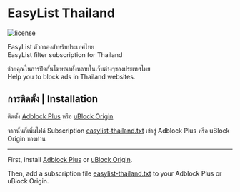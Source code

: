 # EasyList Thailand
[![license](https://img.shields.io/github/license/easylist-thailand/easylist-thailand.svg?style=flat-square)](https://github.com/easylist-thailand/easylist-thailand/blob/master/LICENSE)

EasyList ตัวกรองสำหรับประเทศไทย  
EasyList filter subscription for Thailand

ช่วยคุณในการปิดกั้นโฆษณาทั้งหลายในเว็บต่างๆของประเทศไทย  
Help you to block ads in Thailand websites.

## การติดตั้ง | Installation
ติดตั้ง [Adblock Plus](https://adblockplus.org/) หรือ [uBlock Origin](https://github.com/gorhill/uBlock/#installation)

จากนั้นก็เพิ่มไฟล์ Subscription [easylist-thailand.txt](https://raw.githubusercontent.com/easylist-thailand/easylist-thailand/master/subscriptions/easylist-thailand.txt) เข้าสู่ Adblock Plus หรือ uBlock Origin ของท่าน

---

First, install [Adblock Plus](https://adblockplus.org/) or [uBlock Origin](https://github.com/gorhill/uBlock/#installation).

Then, add a subscription file [easylist-thailand.txt](https://raw.githubusercontent.com/easylist-thailand/easylist-thailand/master/subscriptions/easylist-thailand.txt) to your Adblock Plus or uBlock Origin.
